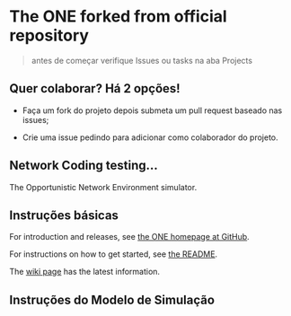 # The ONE forked from official repository
> antes de começar verifique Issues ou tasks na aba Projects

## Quer colaborar? Há 2 opções!

- Faça um fork do projeto depois submeta um pull request baseado nas issues;

- Crie uma issue pedindo para adicionar como colaborador do projeto.

## Network Coding testing... 

The Opportunistic Network Environment simulator.

## Instruções básicas

For introduction and releases, see [the ONE homepage at GitHub](http://akeranen.github.io/the-one/).

For instructions on how to get started, see [the README](https://github.com/akeranen/the-one/wiki/README).

The [wiki page](https://github.com/akeranen/the-one/wiki) has the latest information.

## Instruções do Modelo de Simulação

